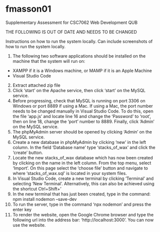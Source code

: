# fmasson01
Supplementary Assessment for CSC7062 Web Development QUB

THE FOLLOWING IS OUT OF DATE AND NEEDS TO BE CHANGED

Instructions on how to run the system locally.
Can include screenshots of how to run the system locally.
1. The following two software applications should be installed on the machine that the 
system will run on:
- XAMPP if it is a Windows machine, or MAMP if it is an Apple Machine
- Visual Studio Code 
2. Extract attached zip file
3. Click ‘start’ on the Apache service, then click ‘start’ on the MySQL service. 
4. Before progressing, check that MySQL is running on port 3306 on Windows or port 8889 
if using a Mac. If using a Mac, the port number needs to be changed manually in Visual 
Studio Code. To do this, open the file ‘app.js’ and locate line 16 and change the 
‘Password’ to ‘root’, then on line 18, change the ‘port’ number to 8889. Finally, click 
‘Admin’ on the MySQL service.
5. The phpMyAdmin server should be opened by clicking ‘Admin’ on the MySQL service.
6. Create a new database in phpMyAdmin by clicking ‘new’ in the left column. In the field 
‘Database name’ type ‘stacks_of_wax’ and click the ‘create’ button.
7. Locate the new stacks_of_wax database which has now been created by clicking on the 
name in the left column. From the top menu, select ‘Import’. On this page select the 
‘choose file’ button and navigate to where ‘stacks_of_wax.sql’ is located in your system 
files. 
8. In Visual Studio Code, create a new terminal by clicking ‘Terminal’ and selecting ‘New 
Terminal’. Alternatively, this can also be achieved using the shortcut Ctrl+Shift+’
9. In the new terminal that has just been created, type in the command: npm install 
nodemon –save-dev
10. To run the server, type in the command ‘npx nodemon’ and press the enter key
11. To render the website, open the Google Chrome browser and type the following url into 
the address bar: ‘http://localhost:3000’. You can now use the website.